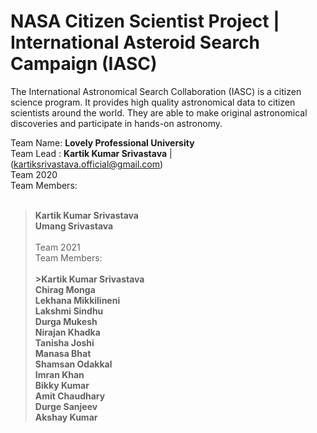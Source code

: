 # NASA Citizen Scientist Project | International Asteroid Search Campaign (IASC)

The International Astronomical Search Collaboration (IASC) is a citizen science program. It provides high quality astronomical data to citizen scientists around the world. They are able to make original astronomical discoveries and participate in hands-on astronomy.<br>

Team Name: **Lovely Professional University**<br>
Team Lead  : **Kartik Kumar Srivastava** | (kartiksrivastava.official@gmail.com) <br>
Team 2020 <br>
Team Members: <br> <br>
>**Kartik Kumar Srivastava**<br>
>**Umang Srivastava** <br> <br>
Team 2021 <br>
Team Members: <br> <br>
**>Kartik Kumar Srivastava<br>
>Chirag Monga<br>
>Lekhana Mikkilineni<br>
>Lakshmi Sindhu<br>
>Durga Mukesh<br>
>Nirajan Khadka<br>
>Tanisha Joshi<br>
>Manasa Bhat<br>
>Shamsan Odakkal<br>
>Imran Khan<br>
>Bikky Kumar<br>
>Amit Chaudhary<br>
>Durge Sanjeev<br>
>Akshay Kumar**<br>

